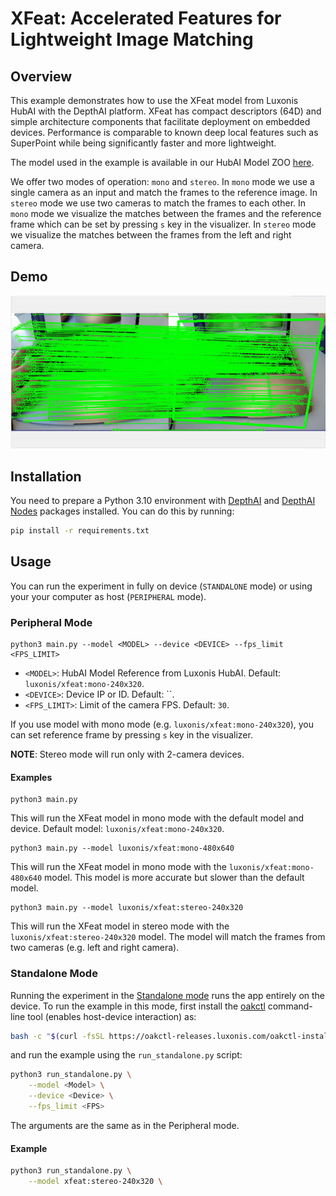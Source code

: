 # XFeat: Accelerated Features for Lightweight Image Matching

## Overview

This example demonstrates how to use the XFeat model from Luxonis HubAI with the DepthAI platform. XFeat has compact descriptors (64D) and simple architecture components that facilitate deployment on embedded devices. Performance is comparable to known deep local features such as SuperPoint while being significantly faster and more lightweight.

The model used in the example is available in our HubAI Model ZOO [here](https://hub.luxonis.com/ai/models/6c2790a1-bf68-4e89-a4b3-5c9ae68183b5?view=page).

We offer two modes of operation: `mono` and `stereo`. In `mono` mode we use a single camera as an input and match the frames to the reference image. In `stereo` mode we use two cameras to match the frames to each other.
In `mono` mode we visualize the matches between the frames and the reference frame which can be set by pressing `s` key in the visualizer. In `stereo` mode we visualize the matches between the frames from the left and right camera.

## Demo
    
![XFeat Mono Demo on OAK](media/xfeat_demo.gif)

## Installation

You need to prepare a Python 3.10 environment with [DepthAI](https://pypi.org/project/depthai/) and [DepthAI Nodes](https://pypi.org/project/depthai-nodes/) packages installed. You can do this by running:

```bash
pip install -r requirements.txt
```

## Usage

You can run the experiment in fully on device (`STANDALONE` mode) or using your your computer as host (`PERIPHERAL` mode).

### Peripheral Mode

```
python3 main.py --model <MODEL> --device <DEVICE> --fps_limit <FPS_LIMIT>
```


- `<MODEL>`: HubAI Model Reference from Luxonis HubAI. Default: `luxonis/xfeat:mono-240x320`.
- `<DEVICE>`: Device IP or ID. Default: ``.
- `<FPS_LIMIT>`: Limit of the camera FPS. Default: `30`.

If you use model with mono mode (e.g. ``luxonis/xfeat:mono-240x320``), you can set reference frame by pressing `s` key in the visualizer.

**NOTE**: Stereo mode will run only with 2-camera devices.

#### Examples

```
python3 main.py
```

This will run the XFeat model in mono mode with the default model and device. Default model: `luxonis/xfeat:mono-240x320`.

```
python3 main.py --model luxonis/xfeat:mono-480x640
```

This will run the XFeat model in mono mode with the `luxonis/xfeat:mono-480x640` model. This model is more accurate but slower than the default model.

```
python3 main.py --model luxonis/xfeat:stereo-240x320
```

This will run the XFeat model in stereo mode with the `luxonis/xfeat:stereo-240x320` model. The model will match the frames from two cameras (e.g. left and right camera).

### Standalone Mode

Running the experiment in the [Standalone mode](https://rvc4.docs.luxonis.com/software/depthai/standalone/) runs the app entirely on the device.
To run the example in this mode, first install the [oakctl](https://rvc4.docs.luxonis.com/software/tools/oakctl/) command-line tool (enables host-device interaction) as:
```bash
bash -c "$(curl -fsSL https://oakctl-releases.luxonis.com/oakctl-installer.sh)"
```
and run the example using the `run_standalone.py` script:
```bash
python3 run_standalone.py \
    --model <Model> \
    --device <Device> \
    --fps_limit <FPS>
```

The arguments are the same as in the Peripheral mode.

#### Example
```bash
python3 run_standalone.py \
    --model xfeat:stereo-240x320 \
```